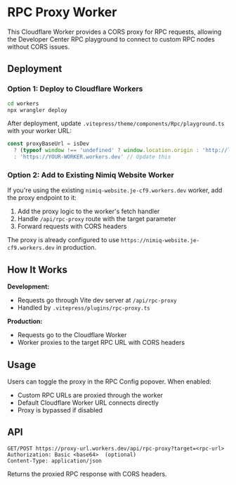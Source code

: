 # RPC Proxy Worker

This Cloudflare Worker provides a CORS proxy for RPC requests, allowing the Developer Center RPC playground to connect to custom RPC nodes without CORS issues.

## Deployment

### Option 1: Deploy to Cloudflare Workers

```bash
cd workers
npx wrangler deploy
```

After deployment, update `.vitepress/theme/components/Rpc/playground.ts` with your worker URL:

```ts
const proxyBaseUrl = isDev
  ? (typeof window !== 'undefined' ? window.location.origin : 'http://localhost')
  : 'https://YOUR-WORKER.workers.dev' // Update this
```

### Option 2: Add to Existing Nimiq Website Worker

If you're using the existing `nimiq-website.je-cf9.workers.dev` worker, add the proxy endpoint to it:

1. Add the proxy logic to the worker's fetch handler
2. Handle `/api/rpc-proxy` route with the target parameter
3. Forward requests with CORS headers

The proxy is already configured to use `https://nimiq-website.je-cf9.workers.dev` in production.

## How It Works

**Development:**
- Requests go through Vite dev server at `/api/rpc-proxy`
- Handled by `.vitepress/plugins/rpc-proxy.ts`

**Production:**
- Requests go to the Cloudflare Worker
- Worker proxies to the target RPC URL with CORS headers

## Usage

Users can toggle the proxy in the RPC Config popover. When enabled:
- Custom RPC URLs are proxied through the worker
- Default Cloudflare Worker URL connects directly
- Proxy is bypassed if disabled

## API

```
GET/POST https://proxy-url.workers.dev/api/rpc-proxy?target=<rpc-url>
Authorization: Basic <base64>  (optional)
Content-Type: application/json
```

Returns the proxied RPC response with CORS headers.
